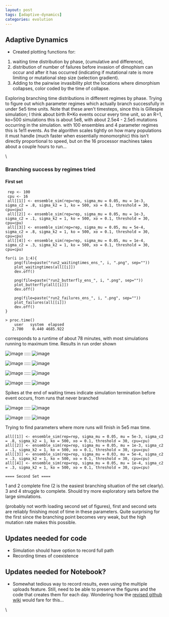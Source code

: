 ```yaml
---
layout: post
tags: [adaptive-dynamics]
categories: evolution
---
```






 





Adaptive Dynamics
-----------------

-   Created plotting functions for:

1.  waiting time distribution by phase, (cumulative and difference),
2.  distribution of number of failures before invasion of dimophism can
    occur and after it has occurred (indicating if mutational rate is
    more limiting or mutational step size (selection gradient).
3.  Adding to the pairwise invasibility plot the locations where
    dimorphism collapses, color coded by the time of collapse.

Exploring branching time distributions in different regimes by phase.
Trying to figure out which parameter regimes which actually branch
successfully in under 5e5 time units. Note that these aren't timesteps,
since this is Gillespie simulation; I think about birth R\*Ko events
occur every time unit, so an R=1, ko=500 simulations this is about 5e8,
with about 2.5e4 - 2.5e5 mutations occurring in the simulation. with 100
ensembles and 4 parameter regimes this is 1e11 events. As the algorithm
scales tightly on how many populations it must handle (much faster when
essentially monomorphic) this isn't directly proportional to speed, but
on the 16 processor machines takes about a couple hours to run...

\

### Branching success by regimes tried

#### First set

~~~~ {.de1}
 rep <- 100
 cpu <- 16
 all[[1]] <- ensemble_sim(rep=rep, sigma_mu = 0.05, mu = 1e-3, sigma_c2 = .8, sigma_k2 = 1, ko = 500, xo = 0.1, threshold = 30, cpu=cpu)
 all[[2]] <- ensemble_sim(rep=rep, sigma_mu = 0.05, mu = 1e-3, sigma_c2 = .1, sigma_k2 = 1, ko = 500, xo = 0.1, threshold = 30, cpu=cpu)
 all[[3]] <- ensemble_sim(rep=rep, sigma_mu = 0.05, mu = 5e-4, sigma_c2 = .8, sigma_k2 = 1, ko = 500, xo = 0.1, threshold = 30, cpu=cpu)
 all[[4]] <- ensemble_sim(rep=rep, sigma_mu = 0.05, mu = 1e-4, sigma_c2 = .3, sigma_k2 = 1, ko = 500, xo = 0.1, threshold = 30, cpu=cpu)
 
for(i in 1:4){
    png(file=paste("run2_waitingtimes_ens_", i, ".png", sep=""))
    plot_waitingtimes(all[[i]])
    dev.off()
 
    png(file=paste("run2_butterfly_ens_", i, ".png", sep=""))
    plot_butterfly(all[[i]])
    dev.off()
 
    png(file=paste("run2_failures_ens_", i, ".png", sep=""))
    plot_failures(all[[i]])
    dev.off()
}
 
> proc.time()
    user   system  elapsed 
   2.700    0.440 4685.922
~~~~

corresponds to a runtime of about 78 minutes, with most simulations
running to maximum time. Results in run order shown

![image](http://openwetware.org/images/thumb/c/c9/Failures_ens_1.png/400px-Failures_ens_1.png)
:::::
![image](http://openwetware.org/images/thumb/6/63/Failures_ens_2.png/400px-Failures_ens_2.png)

![image](http://openwetware.org/images/thumb/7/71/Failures_ens_3.png/400px-Failures_ens_3.png)
:::::
![image](http://openwetware.org/images/thumb/7/7f/Failures_ens_4.png/400px-Failures_ens_4.png)

![image](http://openwetware.org/images/thumb/b/bc/Butterfly_ens_1.png/400px-Butterfly_ens_1.png)
:::::
![image](http://openwetware.org/images/thumb/7/75/Butterfly_ens_2.png/400px-Butterfly_ens_2.png)

![image](http://openwetware.org/images/thumb/8/87/Butterfly_ens_3.png/400px-Butterfly_ens_3.png)
:::::
![image](http://openwetware.org/images/thumb/1/1e/Butterfly_ens_4.png/400px-Butterfly_ens_4.png)

Spikes at the end of waiting times indicate simulation termination
before event occurs, from runs that never branched

![image](http://openwetware.org/images/thumb/8/8b/Waitingtimes_ens_1.png/400px-Waitingtimes_ens_1.png)
:::::
![image](http://openwetware.org/images/thumb/e/e4/Waitingtimes_ens_2.png/400px-Waitingtimes_ens_2.png)

![image](http://openwetware.org/images/thumb/3/35/Waitingtimes_ens_3.png/400px-Waitingtimes_ens_3.png)
:::::
![image](http://openwetware.org/images/thumb/6/69/Waitingtimes_ens_4.png/400px-Waitingtimes_ens_4.png)

Trying to find parameters where more runs will finish in 5e5 max time.

~~~~ {.de1}
all[[1]] <- ensemble_sim(rep=rep, sigma_mu = 0.05, mu = 5e-3, sigma_c2 = .8, sigma_k2 = 1, ko = 500, xo = 0.1, threshold = 30, cpu=cpu)
all[[2]] <- ensemble_sim(rep=rep, sigma_mu = 0.05, mu = 1e-3, sigma_c2 = .1, sigma_k2 = 1, ko = 500, xo = 0.1, threshold = 30, cpu=cpu)
all[[3]] <- ensemble_sim(rep=rep, sigma_mu = 0.03, mu = 5e-4, sigma_c2 = .3, sigma_k2 = 1, ko = 500, xo = 0.1, threshold = 30, cpu=cpu)
all[[4]] <- ensemble_sim(rep=rep, sigma_mu = 0.05, mu = 1e-4, sigma_c2 = .3, sigma_k2 = 1, ko = 500, xo = 0.1, threshold = 30, cpu=cpu)
 
==== Second Set ====
~~~~

1 and 2 complete fine (2 is the easiest branching situation of the set
clearly). 3 and 4 struggle to complete. Should try more exploratory sets
before the large simulations.

(probably not worth loading second set of figures), first and second
sets are reliably finishing most of time in these parameters. Quite
surprising for the first since the branching point becomes very weak,
but the high mutation rate makes this possible.

Updates needed for code
-----------------------

-   Simulation should have option to record full path
-   Recording times of coexistence

Updates needed for Notebook?
----------------------------

-   Somewhat tedious way to record results, even using the multiple
    uploads feature. Still, need to be able to preserve the figures and
    the code that creates them for each day. Wondering how the [revised
    github
    wiki](http://github.com/blog/699-making-github-more-open-git-backed-wikis "http://github.com/blog/699-making-github-more-open-git-backed-wikis")
    would fare for this...

\

